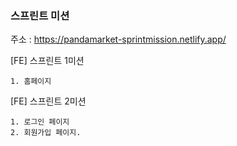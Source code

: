 ### 스프린트 미션

주소 : https://pandamarket-sprintmission.netlify.app/

[FE] 스프린트 1미션

    1. 홈페이지

[FE] 스프린트 2미션
   
    1. 로그인 페이지
    2. 회원가입 페이지.


